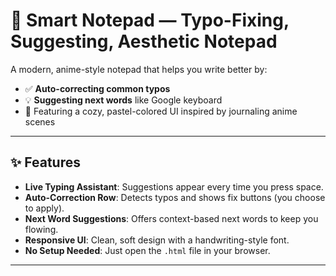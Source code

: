 
# 🍥 Smart Notepad — Typo-Fixing, Suggesting, Aesthetic Notepad

A modern, anime-style notepad that helps you write better by:
- ✅ **Auto-correcting common typos**
- 💡 **Suggesting next words** like Google keyboard
- 🎨 Featuring a cozy, pastel-colored UI inspired by journaling anime scenes

---

## ✨ Features

- **Live Typing Assistant**: Suggestions appear every time you press space.
- **Auto-Correction Row**: Detects typos and shows fix buttons (you choose to apply).
- **Next Word Suggestions**: Offers context-based next words to keep you flowing.
- **Responsive UI**: Clean, soft design with a handwriting-style font.
- **No Setup Needed**: Just open the `.html` file in your browser.

---




